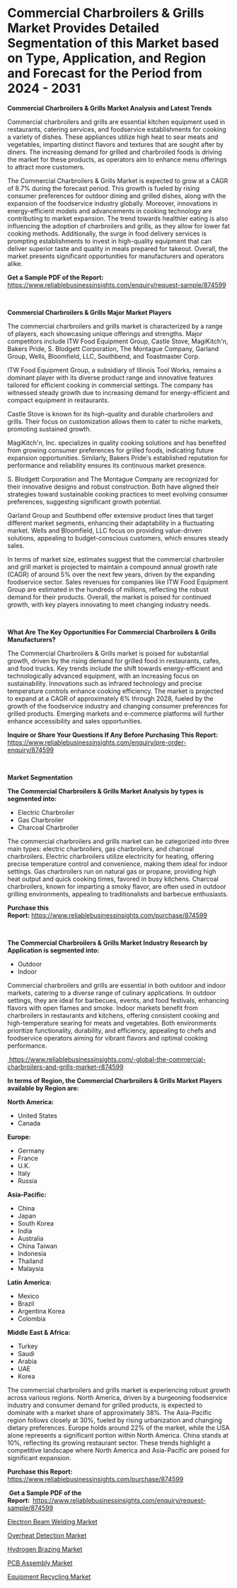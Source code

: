 <p><h1>Commercial Charbroilers & Grills Market Provides Detailed Segmentation of this Market based on Type, Application, and Region and Forecast for the Period from 2024 - 2031</h1></p><p><strong>Commercial Charbroilers & Grills Market Analysis and Latest Trends</strong></p>
<p><p>Commercial charbroilers and grills are essential kitchen equipment used in restaurants, catering services, and foodservice establishments for cooking a variety of dishes. These appliances utilize high heat to sear meats and vegetables, imparting distinct flavors and textures that are sought after by diners. The increasing demand for grilled and charbroiled foods is driving the market for these products, as operators aim to enhance menu offerings to attract more customers.</p><p>The Commercial Charbroilers & Grills Market is expected to grow at a CAGR of 8.7% during the forecast period. This growth is fueled by rising consumer preferences for outdoor dining and grilled dishes, along with the expansion of the foodservice industry globally. Moreover, innovations in energy-efficient models and advancements in cooking technology are contributing to market expansion. The trend towards healthier eating is also influencing the adoption of charbroilers and grills, as they allow for lower fat cooking methods. Additionally, the surge in food delivery services is prompting establishments to invest in high-quality equipment that can deliver superior taste and quality in meals prepared for takeout. Overall, the market presents significant opportunities for manufacturers and operators alike.</p></p>
<p><strong>Get a Sample PDF of the Report:&nbsp;</strong> <a href="https://www.reliablebusinessinsights.com/enquiry/request-sample/874599">https://www.reliablebusinessinsights.com/enquiry/request-sample/874599</a></p>
<p>&nbsp;</p>
<p><strong>Commercial Charbroilers & Grills Major Market Players</strong></p>
<p><p>The commercial charbroilers and grills market is characterized by a range of players, each showcasing unique offerings and strengths. Major competitors include ITW Food Equipment Group, Castle Stove, MagiKitch'n, Bakers Pride, S. Blodgett Corporation, The Montague Company, Garland Group, Wells, Bloomfield, LLC, Southbend, and Toastmaster Corp.</p><p>ITW Food Equipment Group, a subsidiary of Illinois Tool Works, remains a dominant player with its diverse product range and innovative features tailored for efficient cooking in commercial settings. The company has witnessed steady growth due to increasing demand for energy-efficient and compact equipment in restaurants.</p><p>Castle Stove is known for its high-quality and durable charbroilers and grills. Their focus on customization allows them to cater to niche markets, promoting sustained growth. </p><p>MagiKitch'n, Inc. specializes in quality cooking solutions and has benefited from growing consumer preferences for grilled foods, indicating future expansion opportunities. Similarly, Bakers Pride's established reputation for performance and reliability ensures its continuous market presence.</p><p>S. Blodgett Corporation and The Montague Company are recognized for their innovative designs and robust construction. Both have aligned their strategies toward sustainable cooking practices to meet evolving consumer preferences, suggesting significant growth potential.</p><p>Garland Group and Southbend offer extensive product lines that target different market segments, enhancing their adaptability in a fluctuating market. Wells and Bloomfield, LLC focus on providing value-driven solutions, appealing to budget-conscious customers, which ensures steady sales.</p><p>In terms of market size, estimates suggest that the commercial charbroiler and grill market is projected to maintain a compound annual growth rate (CAGR) of around 5% over the next few years, driven by the expanding foodservice sector. Sales revenues for companies like ITW Food Equipment Group are estimated in the hundreds of millions, reflecting the robust demand for their products. Overall, the market is poised for continued growth, with key players innovating to meet changing industry needs.</p></p>
<p>&nbsp;</p>
<p><strong>What Are The Key Opportunities For Commercial Charbroilers & Grills Manufacturers?</strong></p>
<p><p>The Commercial Charbroilers & Grills market is poised for substantial growth, driven by the rising demand for grilled food in restaurants, cafes, and food trucks. Key trends include the shift towards energy-efficient and technologically advanced equipment, with an increasing focus on sustainability. Innovations such as infrared technology and precise temperature controls enhance cooking efficiency. The market is projected to expand at a CAGR of approximately 6% through 2028, fueled by the growth of the foodservice industry and changing consumer preferences for grilled products. Emerging markets and e-commerce platforms will further enhance accessibility and sales opportunities.</p></p>
<p><strong>Inquire or Share Your Questions If Any Before Purchasing This Report:</strong> <a href="https://www.reliablebusinessinsights.com/enquiry/pre-order-enquiry/874599">https://www.reliablebusinessinsights.com/enquiry/pre-order-enquiry/874599</a></p>
<p>&nbsp;</p>
<p><strong>Market Segmentation</strong></p>
<p><strong>The Commercial Charbroilers & Grills Market Analysis by types is segmented into:</strong></p>
<p><ul><li>Electric Charbroiler</li><li>Gas Charbroiler</li><li>Charcoal Charbroiler</li></ul></p>
<p><p>The commercial charbroilers and grills market can be categorized into three main types: electric charbroilers, gas charbroilers, and charcoal charbroilers. Electric charbroilers utilize electricity for heating, offering precise temperature control and convenience, making them ideal for indoor settings. Gas charbroilers run on natural gas or propane, providing high heat output and quick cooking times, favored in busy kitchens. Charcoal charbroilers, known for imparting a smoky flavor, are often used in outdoor grilling environments, appealing to traditionalists and barbecue enthusiasts.</p></p>
<p><strong>Purchase this Report:&nbsp;</strong><a href="https://www.reliablebusinessinsights.com/purchase/874599">https://www.reliablebusinessinsights.com/purchase/874599</a></p>
<p>&nbsp;</p>
<p><strong>The Commercial Charbroilers & Grills Market Industry Research by Application is segmented into:</strong></p>
<p><ul><li>Outdoor</li><li>Indoor</li></ul></p>
<p><p>Commercial charbroilers and grills are essential in both outdoor and indoor markets, catering to a diverse range of culinary applications. In outdoor settings, they are ideal for barbecues, events, and food festivals, enhancing flavors with open flames and smoke. Indoor markets benefit from charbroilers in restaurants and kitchens, offering consistent cooking and high-temperature searing for meats and vegetables. Both environments prioritize functionality, durability, and efficiency, appealing to chefs and foodservice operators aiming for vibrant flavors and optimal cooking performance.</p></p>
<p><a href="https://www.reliablebusinessinsights.com/-global-the-commercial-charbroilers-and-grills-market-r874599">&nbsp;https://www.reliablebusinessinsights.com/-global-the-commercial-charbroilers-and-grills-market-r874599</a></p>
<p><strong>In terms of Region, the Commercial Charbroilers & Grills Market Players available by Region are:</strong></p>
<p>
    <p> <strong> North America: </strong>
        <ul>
            <li>United States</li>
            <li>Canada</li>
        </ul>
        </p> 
    <p> <strong> Europe: </strong>
        <ul>
            <li>Germany</li>
            <li>France</li>
            <li>U.K.</li>
            <li>Italy</li>
            <li>Russia</li>
        </ul>
        </p> 
    <p> <strong> Asia-Pacific: </strong>
        <ul>
            <li>China</li>
            <li>Japan</li>
            <li>South Korea</li>
            <li>India</li>
            <li>Australia</li>
            <li>China Taiwan</li>
            <li>Indonesia</li>
            <li>Thailand</li>
            <li>Malaysia</li>
        </ul>
        </p> 
    <p> <strong> Latin America: </strong>
        <ul>
            <li>Mexico</li>
            <li>Brazil</li>
            <li>Argentina Korea</li>
            <li>Colombia</li>
        </ul>
        </p> 
    <p> <strong> Middle East & Africa: </strong>
        <ul>
            <li>Turkey</li>
            <li>Saudi</li>
            <li>Arabia</li>
            <li>UAE</li>
            <li>Korea</li>
        </ul>
    </p>
    </p>
<p><p>The commercial charbroilers and grills market is experiencing robust growth across various regions. North America, driven by a burgeoning foodservice industry and consumer demand for grilled products, is expected to dominate with a market share of approximately 38%. The Asia-Pacific region follows closely at 30%, fueled by rising urbanization and changing dietary preferences. Europe holds around 22% of the market, while the USA alone represents a significant portion within North America. China stands at 10%, reflecting its growing restaurant sector. These trends highlight a competitive landscape where North America and Asia-Pacific are poised for significant expansion.</p></p>
<p><strong>Purchase this Report: </strong><a href="https://www.reliablebusinessinsights.com/purchase/874599">https://www.reliablebusinessinsights.com/purchase/874599</a></p>
<p>&nbsp;<strong>Get a Sample PDF of the Report:&nbsp;&nbsp;</strong><a href="https://www.reliablebusinessinsights.com/enquiry/request-sample/874599">https://www.reliablebusinessinsights.com/enquiry/request-sample/874599</a></p>
<p><strong></strong></p>
<p><p><a href="https://www.linkedin.com/pulse/future-electron-beam-welding-market-global-forecast-trends-excdc?trackingId=%2FRLseLcLQ3yfzGgh%2FBA4Pw%3D%3D">Electron Beam Welding Market</a></p><p><a href="https://www.linkedin.com/pulse/global-overheat-detection-market-projected-grow-cagr-hun7c?trackingId=rvxhKduoRcS%2Fyg0hpDu9FA%3D%3D">Overheat Detection Market</a></p><p><a href="https://www.linkedin.com/pulse/hydrogen-brazing-market-size-growing-cagr-69-report-kcpic?trackingId=PWdo5yNYR5i6Irq%2FiJx0Xw%3D%3D">Hydrogen Brazing Market</a></p><p><a href="https://www.linkedin.com/pulse/pcb-assembly-industry-insights-report-analyzing-market-gxz9c?trackingId=9vMt6%2FN1SGG%2Bs4qvcLvzew%3D%3D">PCB Assembly Market</a></p><p><a href="https://www.linkedin.com/pulse/equipment-recycling-market-research-report-exploring-zbwjc?trackingId=rLpC9otpQJqUCsHixW4%2BMQ%3D%3D">Equipment Recycling Market</a></p></p>